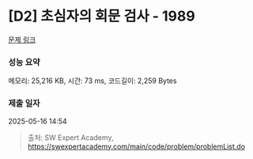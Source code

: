 # [D2] 초심자의 회문 검사 - 1989 

[문제 링크](https://swexpertacademy.com/main/code/problem/problemDetail.do?contestProbId=AV5PyTLqAf4DFAUq) 

### 성능 요약

메모리: 25,216 KB, 시간: 73 ms, 코드길이: 2,259 Bytes

### 제출 일자

2025-05-16 14:54



> 출처: SW Expert Academy, https://swexpertacademy.com/main/code/problem/problemList.do